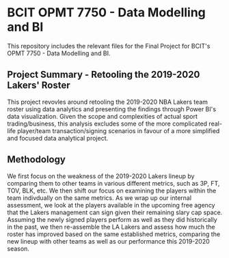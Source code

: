 # BCIT OPMT 7750 - Data Modelling and BI
This repository includes the relevant files for the Final Project for BCIT's OPMT 7750 - Data Modelling and BI.

## Project Summary - Retooling the 2019-2020 Lakers' Roster
This project revovles around retooling the 2019-2020 NBA Lakers team roster using data analytics and presenting the findings through Power BI's data visualization. Given the scope and complexities of actual sport trading/business, this analysis excludes some of the more complicated real-life player/team transaction/signing scenarios in favour of a more simplified and focused data analytical project. 

## Methodology
We first focus on the weakness of the 2019-2020 Lakers lineup by comparing them to other teams in various different metrics, such as 3P, FT, TOV, BLK, etc. We then shift our focus on examining the players within the team indivdually on the same metrics. As we wrap up our internal assessment, we look at the players available in the upcoming free agency that the Lakers management can sign given their remaining slary cap space. Assuming the newly signed players perform as well as they did historically in the past, we then re-assemble the LA Lakers and assess how much the roster has improved based on the same established metrics, comparing the new lineup with other teams as well as our performance this 2019-2020 season. 
